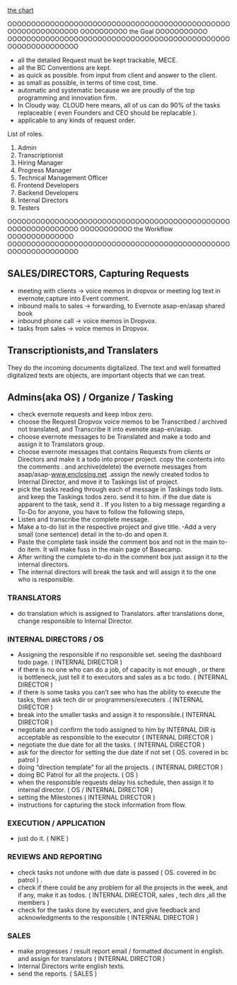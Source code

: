 

[the chart](http://cl.ly/3M0M2Y0W2o0X0G1w120m)

OOOOOOOOOOOOOOOOOOOOOOOOOOOOOOOOOOOOOOOOOOOOOOOOOOOOOOOOOOOOOO
OOOOOOOOOO                the Goal                 OOOOOOOOOOO
OOOOOOOOOOOOOOOOOOOOOOOOOOOOOOOOOOOOOOOOOOOOOOOOOOOOOOOOOOOOOO

- all the detailed Request must be kept trackable, MECE.
- all the BC Conventions are kept.
- as quick as possible. from input from client and answer to the client.
- as small as possible, in terms of time cost, time.
- automatic and systematic because we are proudly of the top programming and innovation firm.
- In Cloudy way. CLOUD here means, all of us can do 90% of the tasks replaceable ( even Founders and CEO should be replacable ).
- applicable to any kinds of request order.



List of roles. 
1. Admin
2. Transcriptionist
3. Hiring Manager
4. Progress Manager
5. Technical Management Officer
6. Frontend Developers
7. Backend Developers
8. Internal Directors
9. Testers




OOOOOOOOOOOOOOOOOOOOOOOOOOOOOOOOOOOOOOOOOOOOOOOOOOOOOOOOOOOOOO
OOOOOOOOOOO               the Workflow          OOOOOOOOOOOOOO
OOOOOOOOOOOOOOOOOOOOOOOOOOOOOOOOOOOOOOOOOOOOOOOOOOOOOOOOOOOOOO

## SALES/DIRECTORS, Capturing Requests
  - meeting with clients -> voice memos in dropvox or meeting log  text in evernote,capture into Event comment.
  - inbound mails to sales -> forwarding, to Evernote asap-en/asap shared book
  - inbound phone call -> voice memos in Dropvox.
  - tasks from sales  -> voice memos in Dropvox.

## Transcriptionists,and Translaters

They do the incoming documents digitalized. The text and well formatted digitalized texts are objects, are important objects that we can treat. 


## Admins(aka OS) / Organize / Tasking
- check evernote requests and keep inbox zero.
- choose the Request Dropvox voice memos to be Transcribed / archived not translated, and Transcribe it into evenote asap-en/asap.
- choose evernote messages to be Translated and make a todo and assign it to Translators group.
- choose evernote messages that contains Requests from clients or Directors and make it a todo into proper project.  copy the contents into the comments . and archive(delete) the evernote messages from asap/asap-www.enclosing.net .assign the newly created todos to Internal Director, and move it to Taskings list of project.
- pick the tasks reading through each of message in Taskings todo lists. and keep the Taskings todos zero. send it to him. if the due date is apparent to the task, send it .
If you listen to a big message regarding a To-Do for anyone, you have to follow the following steps,
- Listen and transcribe the complete message.
- Make a to-do list in the respective project and give title.
-Add a very small (one sentence) detail in the to-do and open it.
- Paste the complete task inside the comment box and not in the main to-do item. It will make fuss in the main page of Basecamp.
- After writing the complete to-do in the comment box just assign it to the internal directors.
- The internal directors will break the task and will assign it to the one who is responsible.

### TRANSLATORS
- do translation which is assigned to Translators. after translations done, change responsible to Internal Director.

### INTERNAL DIRECTORS / OS

- Assigning the responsible if no responsible set. seeing the dashboard todo page. ( INTERNAL DIRECTOR )
- if there is no one who can do a job, of capacity is not enough , or there is bottleneck, just tell it to executors and sales as a bc todo.  ( INTERNAL DIRECTOR )
- if there is some tasks you can’t see who has the ability to execute the tasks, then ask tech dir or programmers/executers .( INTERNAL DIRECTOR )
- break into the smaller tasks and assign it to responsible.( INTERNAL DIRECTOR )
- negotiate and confirm the todo assigned to him by INTERNAL DIR is acceptable as responsible to the executor ( INTERNAL DIRECTOR )
- negotiate the due date for all the tasks. ( INTERNAL DIRECTOR )
- ask for the director for setting the due date if not set ( OS. covered  in bc patrol )
- doing “direction template” for all the projects. ( INTERNAL DIRECTOR )
- doing BC Patrol for all the projects. ( OS )
- when the responsible requests delay his schedule, then assign it to internal director. ( OS  / INTERNAL DIRECTOR )
- setting the Milestones ( INTERNAL DIRECTOR )
- instructions for capturing the stock information from flow.

### EXECUTION / APPLICATION

- just do it. ( NIKE  )

### REVIEWS AND REPORTING
- check tasks not undone with due date is passed ( OS. covered  in bc patrol )  .
- check if there could be any problem for all the projects in the week, and if any, make it as todos. ( INTERNAL DIRECTOR, sales , tech dirs ,all the members )
- check for the tasks done by executers, and give feedback and acknowledgments to the responsible ( INTERNAL DIRECTOR )


### SALES
- make progresses / result report email / formatted document in english. and assign for translators ( INTERNAL DIRECTOR )
- Internal Directors write english texts.
- send the reports. ( SALES )
